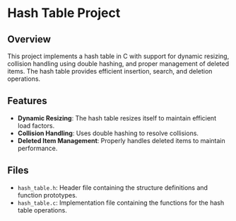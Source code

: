 # Hash Table Project

## Overview

This project implements a hash table in C with support for dynamic resizing, collision handling using double hashing, and proper management of deleted items. The hash table provides efficient insertion, search, and deletion operations.

## Features

- **Dynamic Resizing**: The hash table resizes itself to maintain efficient load factors.
- **Collision Handling**: Uses double hashing to resolve collisions.
- **Deleted Item Management**: Properly handles deleted items to maintain performance.

## Files

- `hash_table.h`: Header file containing the structure definitions and function prototypes.
- `hash_table.c`: Implementation file containing the functions for the hash table operations.